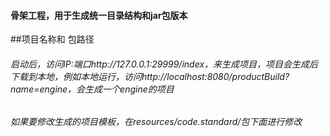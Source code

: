 #### 骨架工程，用于生成统一目录结构和jar包版本

##项目名称和 包路径
###### 启动后，访问IP:端口http://127.0.0.1:29999/index，来生成项目，项目会生成后下载到本地，例如本地运行，访问http://localhost:8080/productBuild?name=engine，会生成一个engine的项目

###### 如果要修改生成的项目模板，在resources/code.standard/包下面进行修改